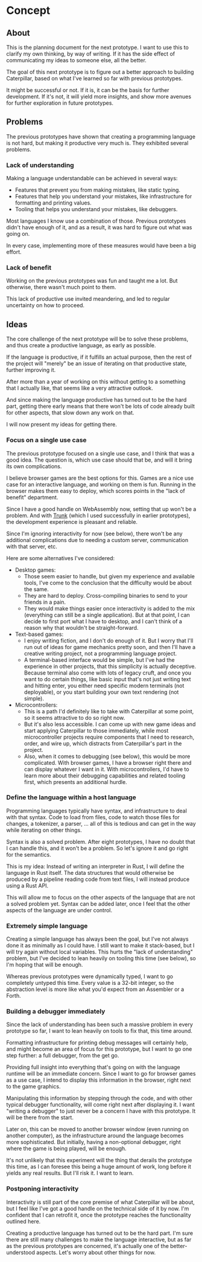 # Concept

## About

This is the planning document for the next prototype. I want to use this to
clarify my own thinking, by way of writing. If it has the side effect of
communicating my ideas to someone else, all the better.

The goal of this next prototype is to figure out a better approach to building
Caterpillar, based on what I've learned so far with previous prototypes.

It might be successful or not. If it is, it can be the basis for further
development. If it's not, it will yield more insights, and show more avenues for
further exploration in future prototypes.

## Problems

The previous prototypes have shown that creating a programming language is not
hard, but making it productive very much is. They exhibited several problems.

### Lack of understanding

Making a language understandable can be achieved in several ways:

- Features that prevent you from making mistakes, like static typing.
- Features that help you understand your mistakes, like infrastructure for
  formatting and printing values.
- Tooling that helps you understand your mistakes, like debuggers.

Most languages I know use a combination of those. Previous prototypes didn't
have enough of it, and as a result, it was hard to figure out what was going on.

In every case, implementing more of these measures would have been a big effort.

### Lack of benefit

Working on the previous prototypes was fun and taught me a lot. But otherwise,
there wasn't much point to them.

This lack of productive use invited meandering, and led to regular uncertainty
on how to proceed.

## Ideas

The core challenge of the next prototype will be to solve these problems, and
thus create a productive language, as early as possible.

If the language is productive, if it fulfills an actual purpose, then the rest
of the project will "merely" be an issue of iterating on that productive state,
further improving it.

After more than a year of working on this without getting to a something that I
actually like, that seems like a very attractive outlook.

And since making the language productive has turned out to be the hard part,
getting there early means that there won't be lots of code already built for
other aspects, that slow down any work on that.

I will now present my ideas for getting there.

### Focus on a single use case

The previous prototype focused on a single use case, and I think that was a good
idea. The question is, which use case should that be, and will it bring its own
complications.

I believe browser games are the best options for this. Games are a nice use case
for an interactive language, and working on them is fun. Running in the browser
makes them easy to deploy, which scores points in the "lack of benefit"
department.

Since I have a good handle on WebAssembly now, setting that up won't be a
problem. And with [Trunk](https://trunkrs.dev/) (which I used successfully in
earlier prototypes), the development experience is pleasant and reliable.

Since I'm ignoring interactivity for now (see below), there won't be any
additional complications due to needing a custom server, communication with that
server, etc.

Here are some alternatives I've considered:

- Desktop games:
  - Those seem easier to handle, but given my experience and available tools,
    I've come to the conclusion that the difficulty would be about the same.
  - They are hard to deploy. Cross-compiling binaries to send to your friends in
    a pain.
  - They would make things easier once interactivity is added to the mix
    (everything can still be a single application). But at that point, I can
    decide to first port what I have to desktop, and I can't think of a reason
    why that wouldn't be straight-forward.
- Text-based games:
  - I enjoy writing fiction, and I don't do enough of it. But I worry that I'll
    run out of ideas for game mechanics pretty soon, and then I'll have a
    creative writing project, not a programming language project.
  - A terminal-based interface would be simple, but I've had the experience in
    other projects, that this simplicity is actually deceptive. Because terminal
    also come with lots of legacy cruft, and once you want to do certain things,
    like basic input that's not just writing text and hitting enter, you either
    need specific modern terminals (not deployable), or you start building your
    own text rendering (not simple).
- Microcontrollers:
  - This is a path I'd definitely like to take with Caterpillar at some point,
    so it seems attractive to do so right now.
  - But it's also less accessible. I can come up with new game ideas and start
    applying Caterpillar to those immediately, while most microcontroller
    projects require components that I need to research, order, and wire up,
    which distracts from Caterpillar's part in the project.
  - Also, when it comes to debugging (see below), this would be more
    complicated. With browser games, I have a browser right there and can
    display whatever I want in it. With microcontrollers, I'd have to learn more
    about their debugging capabilities and related tooling first, which presents
    an additional hurdle.

### Define the language within a host language

Programming languages typically have syntax, and infrastructure to deal with
that syntax. Code to load from files, code to watch those files for changes, a
tokenizer, a parser, ... all of this is tedious and can get in the way while
iterating on other things.

Syntax is also a solved problem. After eight prototypes, I have no doubt that I
can handle this, and it won't be a problem. So let's ignore it and go right for
the semantics.

This is my idea: Instead of writing an interpreter in Rust, I will define the
language in Rust itself. The data structures that would otherwise be produced by
a pipeline reading code from text files, I will instead produce using a Rust
API.

This will allow me to focus on the other aspects of the language that are not a
solved problem yet. Syntax can be added later, once I feel that the other
aspects of the language are under control.

### Extremely simple language

Creating a simple language has always been the goal, but I've not always done it
as minimally as I could have. I still want to make it stack-based, but I will
try again without local variables. This hurts the "lack of understanding"
problem, but I've decided to lean heavily on tooling this time (see below), so
I'm hoping that will be enough.

Whereas previous prototypes were dynamically typed, I want to go completely
untyped this time. Every value is a 32-bit integer, so the abstraction level is
more like what you'd expect from an Assembler or a Forth.

### Building a debugger immediately

Since the lack of understanding has been such a massive problem in every
prototype so far, I want to lean heavily on tools to fix that, this time around.

Formatting infrastructure for printing debug messages will certainly help, and
might become an area of focus for this prototype, but I want to go one step
further: a full debugger, from the get go.

Providing full insight into everything that's going on with the language runtime
will be an immediate concern. Since I want to go for browser games as a use
case, I intend to display this information in the browser, right next to the
game graphics.

Manipulating this information by stepping through the code, and with other
typical debugger functionality, will come right next after displaying it. I want
"writing a debugger" to just never be a concern I have with this prototype. It
will be there from the start.

Later on, this can be moved to another browser window (even running on another
computer), as the infrastructure around the language becomes more sophisticated.
But initially, having a non-optional debugger, right where the game is being
played, will be enough.

It's not unlikely that this experiment will the thing that derails the prototype
this time, as I can foresee this being a huge amount of work, long before it
yields any real results. But I'll risk it. I want to learn.

### Postponing interactivity

Interactivity is still part of the core premise of what Caterpillar will be
about, but I feel like I've got a good handle on the technical side of it by
now. I'm confident that I can retrofit it, once the prototype reaches the
functionality outlined here.

Creating a productive language has turned out to be the hard part. I'm sure
there are still many challenges to make the language interactive, but as far as
the previous prototypes are concerned, it's actually one of the
better-understood aspects. Let's worry about other things for now.
